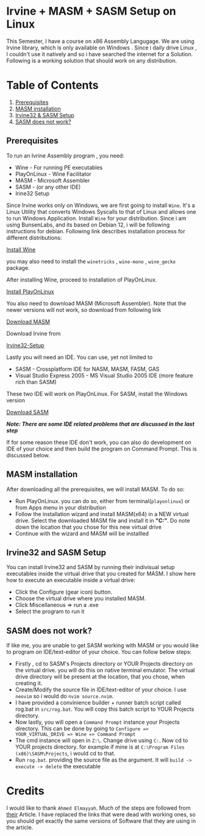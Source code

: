 # Irvine + MASM + SASM Setup on Linux
This Semester, I have a course on x86 Assembly Langugage. We are using Irvine library, which is only available on Windows . Since i daily drive Linux , I couldn't use it natively and so i have searched the internet for a Solution. Following is a working solution that should work on any distribution.

# Table of Contents
1. [Prerequisites](#prereqs)
2. [MASM installation](#setupmasm)
3. [Irvine32 & SASM Setup](#irvinesetup)
4. [SASM does not work?](#sasmerror)

## Prerequisites <a name="prereqs"></a>
To run an Ivrine Assembly program , you need:
- Wine - For running PE executables
- PlayOnLinux -  Wine Facilitator
- MASM - Microsoft Assembler
- SASM - (or any other IDE)
- Irine32 Setup

Since Irvine works only on Windows, we are first going to install `Wine`. It's a Linux Utility that converts Windows Syscalls to that of Linux and allows one to run Windows Application. Install `Wine` for your distribution. Since i am using BunsenLabs, and its based on Debian 12, i will be following instructions for debian. Following link describes installation process for different distributions: 

[Install Wine](https://gitlab.winehq.org/wine/wine/-/wikis/Download)

you may also need to install the `winetricks` , `wine-mono` , `wine_gecko` package.

After installing Wine, proceed to installation of PlayOnLinux.

[Install PlayOnLinux](https://www.playonlinux.com/en/download.html)

You also need to download MASM (Microsoft Assembler). Note that the newer versions will not work, so download from following link

[Download MASM](https://archive.org/details/install_202507)

Download Irvine from

[Irvine32-Setup](https://archive.org/details/irvine-7th-edition)


Lastly you will need an IDE. You can use, yet not limited to

- SASM - Crossplatform IDE for NASM, MASM, FASM, GAS
- Visual Studio Express 2005 - MS Visual Studio 2005 IDE (more feature rich than SASM)

These two IDE will work on PlayOnLinux. For SASM, install the Windows version

[Download SASM](https://dman95.github.io/SASM/english.html)


***Note: There are some IDE related problems that are discussed in the last step***

If for some reason these IDE don't work, you can also do development on IDE of your choice and then build the program on Command Prompt. This is discussed below.


## MASM installation  <a name="setupmasm"></a>
After downloading all the prerequisites, we will install MASM. To do so:

- Run PlayOnLinux. you can do so, either from terminal(`playonlinux`) or from Apps menu in your distribution
- Follow the installation wizard and install MASM(x64) in a NEW virtual drive. Select the downloaded MASM file and install it in **"C:\"**. Do note down the location that you chose for this new virtual drive
- Continue with the wizard and MASM will be installled


## Irvine32 and SASM Setup  <a name="irvinesetup"></a>
You can install Irvine32 and SASM by running their indivisual setup executables inside the virtual drive that you created for MASM. I show here how to execute an executable inside a virtual drive:

- Click the Configure (gear icon) button. 
- Choose the virtual drive where you installed MASM.
- Click Miscellaneous => run a .exe
- Select the program to run it

##  SASM does not work? <a name="sasmerror"></a>
If like me, you are unable to get SASM working with MASM or you would like to program on IDE/text-editor of your choice. You can follow below steps: 

- Firstly , cd to SASM's Projects directory or YOUR Projects directory on the virtual drive. you will do this on native terminal emulator. The virtual drive directory will be present at the location, that you chose, when creating it.
- Create/Modify the source file in IDE/text-editor of your choice. I use `neovim` so i would do `nvim source.nvim`.
- I have provided a convinience builder + runner batch script called rog.bat in `src/rog.bat`. You will copy this batch script to YOUR Projects directory.
- Now lastly, you will open a `Command Prompt` instance your Projects directory. This can be done by going to `Configure => YOUR_VIRTUAL_DRIVE => Wine => Command Prompt`
- The cmd instance will open in `Z:\`. Change drive using `C:`. Now cd to YOUR projects directory. for example if mine is at `C:\Program Files (x86)\SASM\Projects`, i would cd to that.
- Run `rog.bat`. providing the source file as the argument. It will `build -> execute -> delete` the executable


# Credits
I would like to thank `Ahmed Elmayyah`. Much of the steps are followed from [their](https://satharus.me/tech/2019/10/06/masm_linux.html) Article. I have replaced the links that were dead with working ones, so you should get exactly the same versions of Software that they are using in the article. 
